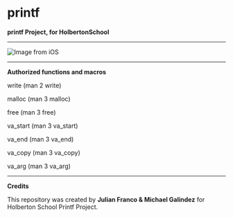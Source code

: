 # printf
**printf Project, for HolbertonSchool**
___
![Image from iOS](https://user-images.githubusercontent.com/60362631/76689343-f3888680-6602-11ea-81f2-4f1172d418f7.jpg)

___

**Authorized functions and macros**

write (man 2 write)

malloc (man 3 malloc)

free (man 3 free)

va_start (man 3 va_start)

va_end (man 3 va_end)

va_copy (man 3 va_copy)

va_arg (man 3 va_arg)
____

**Credits**

This repository was created by **Julian Franco & Michael Galindez** for Holberton School Printf Project.
